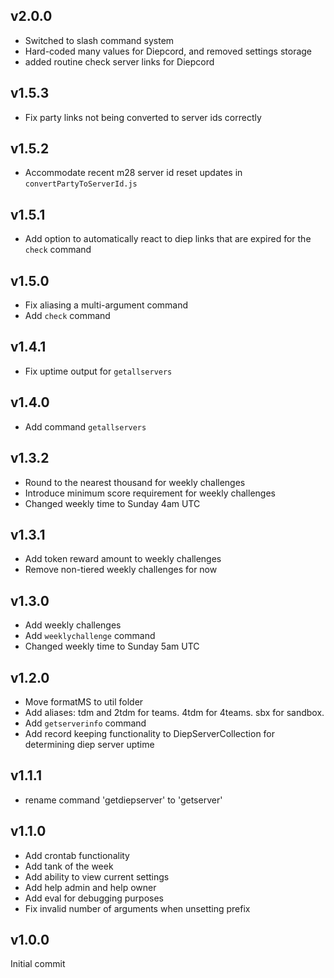 ## v2.0.0

- Switched to slash command system
- Hard-coded many values for Diepcord, and removed settings storage
- added routine check server links for Diepcord

## v1.5.3

- Fix party links not being converted to server ids correctly

## v1.5.2

- Accommodate recent m28 server id reset updates in `convertPartyToServerId.js`

## v1.5.1

- Add option to automatically react to diep links that are expired for the `check` command

## v1.5.0

- Fix aliasing a multi-argument command
- Add `check` command

## v1.4.1

- Fix uptime output for `getallservers`

## v1.4.0

- Add command `getallservers`

## v1.3.2

- Round to the nearest thousand for weekly challenges
- Introduce minimum score requirement for weekly challenges
- Changed weekly time to Sunday 4am UTC

## v1.3.1

- Add token reward amount to weekly challenges
- Remove non-tiered weekly challenges for now

## v1.3.0

- Add weekly challenges
- Add `weeklychallenge` command
- Changed weekly time to Sunday 5am UTC

## v1.2.0

- Move formatMS to util folder
- Add aliases: tdm and 2tdm for teams. 4tdm for 4teams. sbx for sandbox.
- Add `getserverinfo` command
- Add record keeping functionality to DiepServerCollection for determining diep server uptime

## v1.1.1

- rename command 'getdiepserver' to 'getserver'

## v1.1.0

- Add crontab functionality
- Add tank of the week
- Add ability to view current settings
- Add help admin and help owner
- Add eval for debugging purposes
- Fix invalid number of arguments when unsetting prefix

## v1.0.0

Initial commit

